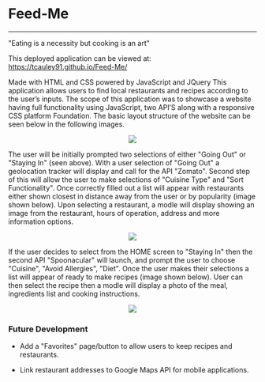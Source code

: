 # Feed-Me
<hr>

"Eating is a necessity but cooking is an art"

This deployed application can be viewed at: https://tcauley91.github.io/Feed-Me/

Made with HTML and CSS powered by JavaScript and JQuery
This application allows users to find local restaurants and recipes according to the user’s inputs. The scope of this application was to showcase a website having full functionality using JavaScript, two API’S along with a responsive CSS platform Foundation. The basic layout structure of the website can be seen below in the following images. 

<p align="center">
  <img src="https://github.com/Tcauley91/Feed-Me/blob/master/assets/images/home-screen.JPG"></img>
</p>

The user will be initially prompted two selections of either "Going Out" or "Staying In" (seen above). With a user selection of "Going Out" a geolocation tracker will display and call for the API "Zomato". Second step of this will allow the user to make selections of "Cuisine Type" and "Sort Functionality". Once correctly filled out a list will appear with restaurants either shown closest in distance away from the user or by popularity (image shown below). Upon selecting a restaurant, a modle will display showing an image from the restaurant, hours of operation, address and more information options. 

<p align="center">
  <img src="https://github.com/Tcauley91/Feed-Me/blob/master/assets/images/restaurant-screen.JPG"></img>
</p>

If the user decides to select from the HOME screen to "Staying In" then the second API "Spoonacular" will launch, and prompt the user to choose "Cuisine", "Avoid Allergies", "Diet". Once the user makes their selections a list will appear of ready to make recipes (image shown below). User can then select the recipe then a modle will display a photo of the meal, ingredients list and cooking instructions. 

<p align="center">
  <img src="https://github.com/Tcauley91/Feed-Me/blob/master/assets/images/recipe-screen.JPG"></img>
</p>

<h3>Future Development</h3>

- Add a "Favorites" page/button to allow users to keep recipes and restaurants.

- Link restaurant addresses to Google Maps API for mobile applications.
